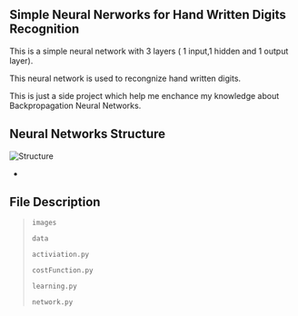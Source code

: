 ## Simple Neural Nerworks for Hand Written Digits Recognition

This is a simple neural network with 3 layers ( 1 input,1 hidden and 1 output layer).

This neural network is used to recongnize hand written digits.

This is just a side project which help me enchance my knowledge about Backpropagation Neural Networks.

## Neural Networks Structure


![Structure]()

* 

## File Description
 >`images`
 >
 >`data`
 >
 >`activiation.py`
 >
 >`costFunction.py`
 >
 >`learning.py`
 >
 >`network.py`



